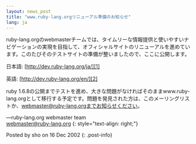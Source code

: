 ```yaml
---
layout: news_post
title: "www.ruby-lang.orgリニューアル準備のお知らせ"
lang: ja
---
```


ruby-lang.orgのwebmasterチームでは、タイムリーな情報提供と使いやすいナビゲーションの実現を目指して、オフィシャルサイトのリニューアルを進めています。このたびそのテストサイトの準備が整いましたので、ここに公開します。

日本語: [http://dev.ruby-lang.org/ja/][1]

英語: [http://dev.ruby-lang.org/en/][2]

ruby
1.6.8の公開までテストを進め、大きな問題がなければそのままwww.ruby-lang.orgとして移行する予定です。問題を発見された方は、このメーリングリストか、webmaster@ruby-lang.orgまでお知らせください。

—ruby-lang.org webmaster team  
[webmaster@ruby-lang.org](mailto:webmaster@ruby-lang.org)
{: style="text-align: right;"}

Posted by sho on 16 Dec 2002
{: .post-info}



[1]: http://dev.ruby-lang.org/ja/ 
[2]: http://dev.ruby-lang.org/en/ 
